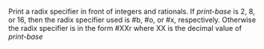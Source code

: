 Print a radix specifier in front of integers and rationals. If *print-base* is 2, 8, 
or 16, then the radix specifier used is #b, #o, or #x, respectively. Otherwise the 
radix specifier is in the form #XXr where XX is the decimal value of *print-base* 